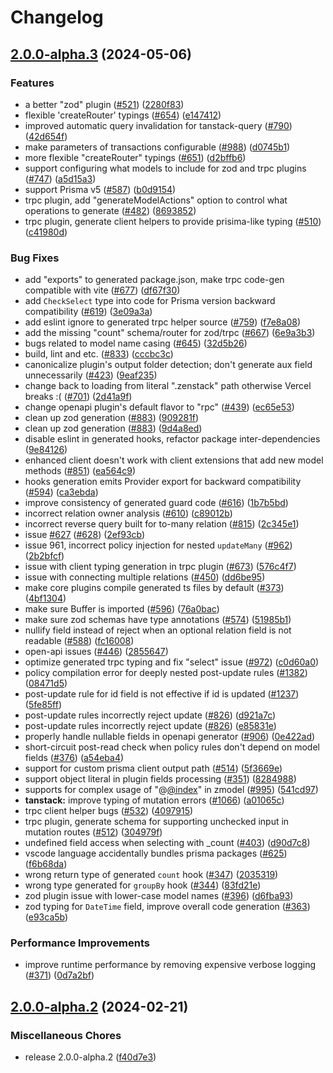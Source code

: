 # Changelog

## [2.0.0-alpha.3](https://github.com/jiashengguo/zenstack/compare/v2.0.0-alpha.2...v2.0.0-alpha.3) (2024-05-06)


### Features

* a better "zod" plugin ([#521](https://github.com/jiashengguo/zenstack/issues/521)) ([2280f83](https://github.com/jiashengguo/zenstack/commit/2280f83cd7f1f597fddfd6ab0c99417200124452))
* flexible 'createRouter' typings ([#654](https://github.com/jiashengguo/zenstack/issues/654)) ([e147412](https://github.com/jiashengguo/zenstack/commit/e14741231b37ef1430fa8a02446f5748a76a02d7))
* improved automatic query invalidation for tanstack-query ([#790](https://github.com/jiashengguo/zenstack/issues/790)) ([42d654f](https://github.com/jiashengguo/zenstack/commit/42d654fcfaa40b09fde578db79792c69e1e3b908))
* make parameters of transactions configurable ([#988](https://github.com/jiashengguo/zenstack/issues/988)) ([d0745b1](https://github.com/jiashengguo/zenstack/commit/d0745b149a5ce6abfef546de0b9243ddc4f6e765))
* more flexible "createRouter" typings ([#651](https://github.com/jiashengguo/zenstack/issues/651)) ([d2bffb6](https://github.com/jiashengguo/zenstack/commit/d2bffb62d48a550937ebe3c147f55b6fab55f172))
* support configuring what models to include for zod and trpc plugins ([#747](https://github.com/jiashengguo/zenstack/issues/747)) ([a5d15a3](https://github.com/jiashengguo/zenstack/commit/a5d15a30e7a22a3e875cc974391feb9ad6da7646))
* support Prisma v5 ([#587](https://github.com/jiashengguo/zenstack/issues/587)) ([b0d9154](https://github.com/jiashengguo/zenstack/commit/b0d9154270a89c6c93c7a8f1aada85c413d16d6f))
* trpc plugin, add "generateModelActions" option to control what operations to generate ([#482](https://github.com/jiashengguo/zenstack/issues/482)) ([8693852](https://github.com/jiashengguo/zenstack/commit/8693852a36522baf44ff7eb3a8c76d839c8a8081))
* trpc plugin, generate client helpers to provide prisima-like typing ([#510](https://github.com/jiashengguo/zenstack/issues/510)) ([c41980d](https://github.com/jiashengguo/zenstack/commit/c41980dddbbeacd51c72d109e09a8c7b4c17617c))


### Bug Fixes

* add "exports" to generated package.json, make trpc code-gen compatible with vite ([#677](https://github.com/jiashengguo/zenstack/issues/677)) ([df67f30](https://github.com/jiashengguo/zenstack/commit/df67f301119db23e5048464de2f73bff1a2adffc))
* add `CheckSelect` type into code for Prisma version backward compatibility ([#619](https://github.com/jiashengguo/zenstack/issues/619)) ([3e09a3a](https://github.com/jiashengguo/zenstack/commit/3e09a3a6646ae0f6e393cc0f92991c9b5d0c4d29))
* add eslint ignore to generated trpc helper source ([#759](https://github.com/jiashengguo/zenstack/issues/759)) ([f7e8a08](https://github.com/jiashengguo/zenstack/commit/f7e8a08987da4f6af3ad5058209cdc22720dce8f))
* add the missing "count" schema/router for zod/trpc ([#667](https://github.com/jiashengguo/zenstack/issues/667)) ([6e9a3b3](https://github.com/jiashengguo/zenstack/commit/6e9a3b3ce4f306716234a9598e4aac3c89e1e0be))
* bugs related to model name casing ([#645](https://github.com/jiashengguo/zenstack/issues/645)) ([32d5b26](https://github.com/jiashengguo/zenstack/commit/32d5b262cacdd03209a56027e4c2cbda1bc408c0))
* build, lint and etc. ([#833](https://github.com/jiashengguo/zenstack/issues/833)) ([cccbc3c](https://github.com/jiashengguo/zenstack/commit/cccbc3c82ad522d40bc76ad7b84b1305d378b1db))
* canonicalize plugin's output folder detection; don't generate aux field unnecessarily ([#423](https://github.com/jiashengguo/zenstack/issues/423)) ([9eaf235](https://github.com/jiashengguo/zenstack/commit/9eaf2353e479a7c967af42a0cd6ed6b9afeded4a))
* change back to loading from literal ".zenstack" path otherwise Vercel breaks :( ([#701](https://github.com/jiashengguo/zenstack/issues/701)) ([2d41a9f](https://github.com/jiashengguo/zenstack/commit/2d41a9fcffab2fa228356a5cc45b4c2ecd62fd63))
* change openapi plugin's default flavor to "rpc" ([#439](https://github.com/jiashengguo/zenstack/issues/439)) ([ec65e53](https://github.com/jiashengguo/zenstack/commit/ec65e53f202e3e02ea98a9c88682c106dcbafc76))
* clean up zod generation ([#883](https://github.com/jiashengguo/zenstack/issues/883)) ([909281f](https://github.com/jiashengguo/zenstack/commit/909281f8090734322c0cab09d0187b6b5e813c9a))
* clean up zod generation ([#883](https://github.com/jiashengguo/zenstack/issues/883)) ([9d4a8ed](https://github.com/jiashengguo/zenstack/commit/9d4a8ede7d42d1966fd5a12d64a5992092f4bc7d))
* disable eslint in generated hooks, refactor package inter-dependencies ([9e84126](https://github.com/jiashengguo/zenstack/commit/9e8412645e06f0bf63f85c8bb61ad00384fdef99))
* enhanced client doesn't work with client extensions that add new model methods ([#851](https://github.com/jiashengguo/zenstack/issues/851)) ([ea564c9](https://github.com/jiashengguo/zenstack/commit/ea564c93e9ca2a888c0e53216633d66c733f6beb))
* hooks generation emits Provider export for backward compatibility ([#594](https://github.com/jiashengguo/zenstack/issues/594)) ([ca3ebda](https://github.com/jiashengguo/zenstack/commit/ca3ebdae4e213d3901bb5834fd9ebf1217da94a7))
* improve consistency of generated guard code ([#616](https://github.com/jiashengguo/zenstack/issues/616)) ([1b7b5bd](https://github.com/jiashengguo/zenstack/commit/1b7b5bda3f5106d31b7f5e70be27158fb8217600))
* incorrect relation owner analysis ([#610](https://github.com/jiashengguo/zenstack/issues/610)) ([c89012b](https://github.com/jiashengguo/zenstack/commit/c89012bcb8d32588cc7f5a1df19088292e571cec))
* incorrect reverse query built for to-many relation ([#815](https://github.com/jiashengguo/zenstack/issues/815)) ([2c345e1](https://github.com/jiashengguo/zenstack/commit/2c345e1d4fe7274b7a08c1178afccede1d694327))
* issue [#627](https://github.com/jiashengguo/zenstack/issues/627) ([#628](https://github.com/jiashengguo/zenstack/issues/628)) ([2ef93cb](https://github.com/jiashengguo/zenstack/commit/2ef93cb932e7aed6923cd3d7e69069d0c9ff161b))
* issue 961, incorrect policy injection for nested `updateMany` ([#962](https://github.com/jiashengguo/zenstack/issues/962)) ([2b2bfcf](https://github.com/jiashengguo/zenstack/commit/2b2bfcff965f9a70ff2764e6fbc7613b6f061685))
* issue with client typing generation in trpc plugin ([#673](https://github.com/jiashengguo/zenstack/issues/673)) ([576c4f7](https://github.com/jiashengguo/zenstack/commit/576c4f7a4858dfa2dcb9c1a7f75af8d1ca48a8ce))
* issue with connecting multiple relations ([#450](https://github.com/jiashengguo/zenstack/issues/450)) ([dd6be95](https://github.com/jiashengguo/zenstack/commit/dd6be9509c46fd4dfff500a53070259410b6a61f))
* make core plugins compile generated ts files by default ([#373](https://github.com/jiashengguo/zenstack/issues/373)) ([4bf1304](https://github.com/jiashengguo/zenstack/commit/4bf1304c6518cc027b1a1f2d33fea70979d9d94b))
* make sure Buffer is imported ([#596](https://github.com/jiashengguo/zenstack/issues/596)) ([76a0bac](https://github.com/jiashengguo/zenstack/commit/76a0bac9c63707baf34a072e398b63156c1e0640))
* make sure zod schemas have type annotations ([#574](https://github.com/jiashengguo/zenstack/issues/574)) ([51985b1](https://github.com/jiashengguo/zenstack/commit/51985b1279dca8e82a7275330a7b6597f37d15a4))
* nullify field instead of reject when an optional relation field is not readable ([#588](https://github.com/jiashengguo/zenstack/issues/588)) ([fc16008](https://github.com/jiashengguo/zenstack/commit/fc16008ba20aba18f39948f3ff13ec3bc79729e3))
* open-api issues ([#446](https://github.com/jiashengguo/zenstack/issues/446)) ([2855647](https://github.com/jiashengguo/zenstack/commit/285564751094797da8484bf041a9d3a4eafafc9d))
* optimize generated trpc typing and fix "select" issue ([#972](https://github.com/jiashengguo/zenstack/issues/972)) ([c0d60a0](https://github.com/jiashengguo/zenstack/commit/c0d60a00eac9392cb061927126a41a5287467289))
* policy compilation error for deeply nested post-update rules ([#1382](https://github.com/jiashengguo/zenstack/issues/1382)) ([08471d5](https://github.com/jiashengguo/zenstack/commit/08471d5e0932bf696e8b6929c4490f191710060d))
* post-update rule for id field is not effective if id is updated ([#1237](https://github.com/jiashengguo/zenstack/issues/1237)) ([5fe85ff](https://github.com/jiashengguo/zenstack/commit/5fe85ffa50d012c65db542602448d5522b71ef9b))
* post-update rules incorrectly reject update ([#826](https://github.com/jiashengguo/zenstack/issues/826)) ([d921a7c](https://github.com/jiashengguo/zenstack/commit/d921a7ca6bef0341ccf5bc50e195156695129e7f))
* post-update rules incorrectly reject update ([#826](https://github.com/jiashengguo/zenstack/issues/826)) ([e85831e](https://github.com/jiashengguo/zenstack/commit/e85831e98d08a433febb5a8fecf8d539150ced08))
* properly handle nullable fields in openapi generator ([#906](https://github.com/jiashengguo/zenstack/issues/906)) ([0e422ad](https://github.com/jiashengguo/zenstack/commit/0e422adf1a7f274b850eeba09ef1781b13ce9f1b))
* short-circuit post-read check when policy rules don't depend on model fields ([#376](https://github.com/jiashengguo/zenstack/issues/376)) ([a54eba4](https://github.com/jiashengguo/zenstack/commit/a54eba45f64382ed070e5aeabe0c8dc263bebc0d))
* support for custom prisma client output path ([#514](https://github.com/jiashengguo/zenstack/issues/514)) ([5f3669e](https://github.com/jiashengguo/zenstack/commit/5f3669e53363bbfb035f100d0c6e2d14cef69c24))
* support object literal in plugin fields processing ([#351](https://github.com/jiashengguo/zenstack/issues/351)) ([8284988](https://github.com/jiashengguo/zenstack/commit/8284988cf12c3c4f3983c36c3658201db5509b2c))
* supports for complex usage of "@[@index](https://github.com/index)" in zmodel ([#995](https://github.com/jiashengguo/zenstack/issues/995)) ([541cd97](https://github.com/jiashengguo/zenstack/commit/541cd973081cbbf2d9e2e571ee8f971bc859150c))
* **tanstack:** improve typing of mutation errors ([#1066](https://github.com/jiashengguo/zenstack/issues/1066)) ([a01065c](https://github.com/jiashengguo/zenstack/commit/a01065c0aa791d6591776b908f3e1e3c4d21424b))
* trpc client helper bugs ([#532](https://github.com/jiashengguo/zenstack/issues/532)) ([4097915](https://github.com/jiashengguo/zenstack/commit/40979154c88d31d3891c361caf4ab16a4888b178))
* trpc plugin, generate schema for supporting unchecked input in mutation routes ([#512](https://github.com/jiashengguo/zenstack/issues/512)) ([304979f](https://github.com/jiashengguo/zenstack/commit/304979f4847258eff8b04675bc3e199ac0857173))
* undefined field access when selecting with _count ([#403](https://github.com/jiashengguo/zenstack/issues/403)) ([d90d7c8](https://github.com/jiashengguo/zenstack/commit/d90d7c83e95d33c85e9c3b4b650e014ee76136c3))
* vscode language accidentally bundles prisma packages  ([#625](https://github.com/jiashengguo/zenstack/issues/625)) ([f6b68da](https://github.com/jiashengguo/zenstack/commit/f6b68dabc9e089230bc6d8f8e802e8fbc43a8a69))
* wrong return type of generated `count` hook ([#347](https://github.com/jiashengguo/zenstack/issues/347)) ([2035319](https://github.com/jiashengguo/zenstack/commit/2035319a030369dc0c847eaac248f2d9acdc7c7b))
* wrong type generated for `groupBy` hook ([#344](https://github.com/jiashengguo/zenstack/issues/344)) ([83fd21e](https://github.com/jiashengguo/zenstack/commit/83fd21e5b2c55ca182386be61151386f0400bdd0))
* zod plugin issue with lower-case model names ([#396](https://github.com/jiashengguo/zenstack/issues/396)) ([d6fba93](https://github.com/jiashengguo/zenstack/commit/d6fba93e2f0149c14f67d4cd0b4e9cdb6eee73a5))
* zod typing for `DateTime` field, improve overall code generation ([#363](https://github.com/jiashengguo/zenstack/issues/363)) ([e93ca5b](https://github.com/jiashengguo/zenstack/commit/e93ca5bf10c6afdfd723961d3c91c2cd512eb8c8))


### Performance Improvements

* improve runtime performance by removing expensive verbose logging ([#371](https://github.com/jiashengguo/zenstack/issues/371)) ([0d7a2bf](https://github.com/jiashengguo/zenstack/commit/0d7a2bf417c6ea5cc5c6c3568593a0fbe7d7903e))

## [2.0.0-alpha.2](https://github.com/zenstackhq/zenstack/compare/v2.0.0-alpha.1...v2.0.0-alpha.2) (2024-02-21)


### Miscellaneous Chores

* release 2.0.0-alpha.2 ([f40d7e3](https://github.com/zenstackhq/zenstack/commit/f40d7e3718d4210137a2e131d28b5491d065b914))
